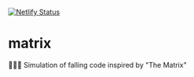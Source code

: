 [![Netlify Status](https://api.netlify.com/api/v1/badges/a9ad4625-f606-4a3f-bfa6-33c4026cd570/deploy-status)](https://app.netlify.com/sites/james2mid-matrix/deploys)

# matrix

👨‍💻💊 Simulation of falling code inspired by "The Matrix"
